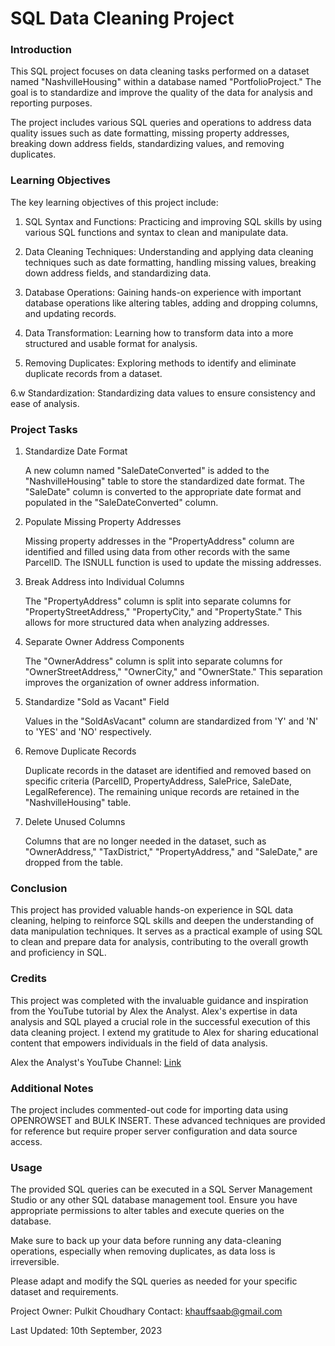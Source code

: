 # SQL Data Cleaning Project

### Introduction

This SQL project focuses on data cleaning tasks performed on a dataset named "NashvilleHousing" within a database named "PortfolioProject." The goal is to standardize and improve the quality of the data for analysis and reporting purposes.

The project includes various SQL queries and operations to address data quality issues such as date formatting, missing property addresses, breaking down address fields, standardizing values, and removing duplicates.

### Learning Objectives

The key learning objectives of this project include:

1. SQL Syntax and Functions: Practicing and improving SQL skills by using various SQL functions and syntax to clean and manipulate data.

2. Data Cleaning Techniques: Understanding and applying data cleaning techniques such as date formatting, handling missing values, breaking down address fields, and standardizing data.

3.  Database Operations: Gaining hands-on experience with important database operations like altering tables, adding and dropping columns, and updating records.

4. Data Transformation: Learning how to transform data into a more structured and usable format for analysis.

5. Removing Duplicates: Exploring methods to identify and eliminate duplicate records from a dataset.

6.w Standardization: Standardizing data values to ensure consistency and ease of analysis.

### Project Tasks
1. Standardize Date Format

    A new column named "SaleDateConverted" is added to the "NashvilleHousing" table to store the standardized date format.
    The "SaleDate" column is converted to the appropriate date format and populated in the "SaleDateConverted" column.

2. Populate Missing Property Addresses

    Missing property addresses in the "PropertyAddress" column are identified and filled using data from other records with the same ParcelID.
    The ISNULL function is used to update the missing addresses.

3. Break Address into Individual Columns

    The "PropertyAddress" column is split into separate columns for "PropertyStreetAddress," "PropertyCity," and "PropertyState."
    This allows for more structured data when analyzing addresses.

4. Separate Owner Address Components

    The "OwnerAddress" column is split into separate columns for "OwnerStreetAddress," "OwnerCity," and "OwnerState."
    This separation improves the organization of owner address information.

5. Standardize "Sold as Vacant" Field

    Values in the "SoldAsVacant" column are standardized from 'Y' and 'N' to 'YES' and 'NO' respectively.

6. Remove Duplicate Records

    Duplicate records in the dataset are identified and removed based on specific criteria (ParcelID, PropertyAddress, SalePrice, SaleDate, LegalReference).
    The remaining unique records are retained in the "NashvilleHousing" table.

7. Delete Unused Columns

    Columns that are no longer needed in the dataset, such as "OwnerAddress," "TaxDistrict," "PropertyAddress," and "SaleDate," are dropped from the table.

### Conclusion

This project has provided valuable hands-on experience in SQL data cleaning, helping to reinforce SQL skills and deepen the understanding of data manipulation techniques. It serves as a practical example of using SQL to clean and prepare data for analysis, contributing to the overall growth and proficiency in SQL.

### Credits

This project was completed with the invaluable guidance and inspiration from the YouTube tutorial by Alex the Analyst. Alex's expertise in data analysis and SQL played a crucial role in the successful execution of this data cleaning project. I extend my gratitude to Alex for sharing educational content that empowers individuals in the field of data analysis.

Alex the Analyst's YouTube Channel: [Link](https://www.youtube.com/@AlexTheAnalyst)

### Additional Notes
The project includes commented-out code for importing data using OPENROWSET and BULK INSERT. These advanced techniques are provided for reference but require proper server configuration and data source access.

### Usage

The provided SQL queries can be executed in a SQL Server Management Studio or any other SQL database management tool. Ensure you have appropriate permissions to alter tables and execute queries on the database.

Make sure to back up your data before running any data-cleaning operations, especially when removing duplicates, as data loss is irreversible.

Please adapt and modify the SQL queries as needed for your specific dataset and requirements.

Project Owner: Pulkit Choudhary
Contact: khauffsaab@gmail.com

Last Updated: 10th September, 2023
